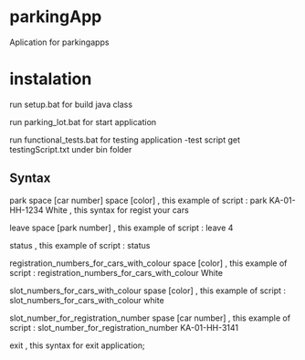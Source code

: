 # parkingApp

Aplication for parkingapps


# instalation

run setup.bat for build java class

run parking_lot.bat for start application

run functional_tests.bat for testing application 
-test script get testingScript.txt under bin folder



## Syntax

	
park space [car number] space [color] , this example of script :  park KA-01-HH-1234 White  , this syntax for regist your cars

leave space [park number] , this example of script :  leave 4  

status , this example of script :  status  

registration_numbers_for_cars_with_colour space [color] , this example of script :  registration_numbers_for_cars_with_colour White  

slot_numbers_for_cars_with_colour spase [color] , this example of script :  slot_numbers_for_cars_with_colour white  

slot_number_for_registration_number  spase [car number] , this example of script :  slot_number_for_registration_number  KA-01-HH-3141 

exit  , this syntax for exit application;
		
